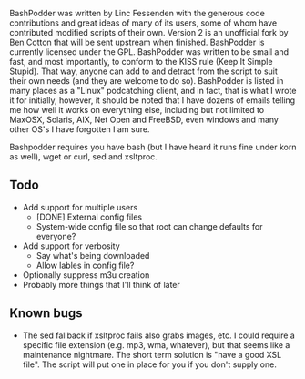 BashPodder was written by Linc Fessenden with the generous code contributions and great ideas of many of its users, some of whom have contributed modified scripts of their own. Version 2 is an unofficial fork by Ben Cotton that will be sent upstream when finished. BashPodder is currently licensed under the GPL. BashPodder was written to be small and fast, and most importantly, to conform to the KISS rule (Keep It Simple Stupid). That way, anyone can add to and detract from the script to suit their own needs (and they are welcome to do so). BashPodder is listed in many places as a "Linux" podcatching client, and in fact, that is what I wrote it for initially, however, it should be noted that I have dozens of emails telling me how well it works on everything else, including but not limited to MaxOSX, Solaris, AIX, Net Open and FreeBSD, even windows and many other OS's I have forgotten I am sure.

Bashpodder requires you have bash (but I have heard it runs fine under korn as well), wget or curl, sed and xsltproc.

## Todo
* Add support for multiple users
    * [DONE] External config files
    * System-wide config file so that root can change defaults for everyone?
* Add support for verbosity
    * Say what's being downloaded
    * Allow lables in config file?
* Optionally suppress m3u creation
* Probably more things that I'll think of later

## Known bugs
* The sed fallback if xsltproc fails also grabs images, etc. I could require a specific file extension (e.g. mp3, wma, whatever), but that seems like a maintenance nightmare. The short term solution is "have a good XSL file". The script will put one in place for you if you don't supply one.
